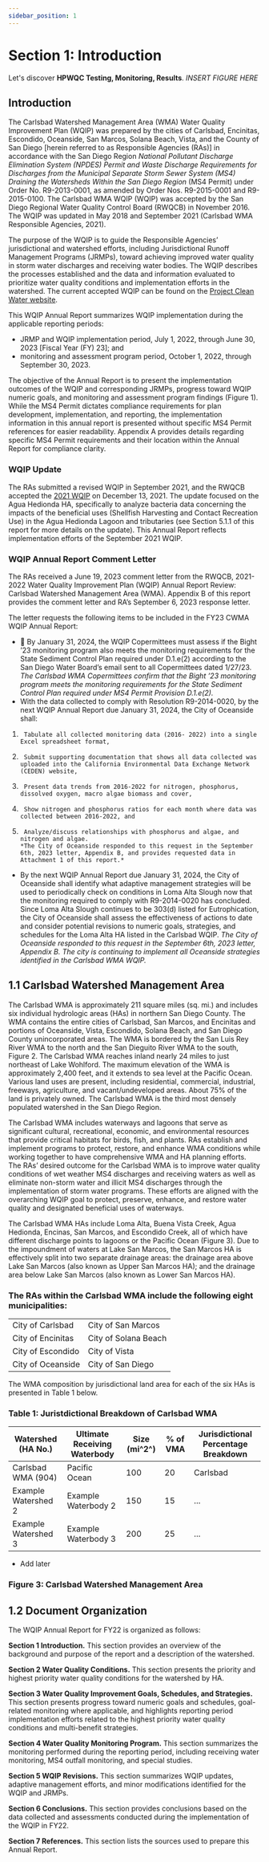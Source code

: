 ```yaml
---
sidebar_position: 1
---
```


# Section 1: Introduction

Let's discover **HPWQC Testing, Monitoring, Results**. *INSERT FIGURE HERE*

## Introduction

The Carlsbad Watershed Management Area (WMA) Water Quality Improvement Plan (WQIP) was prepared by the cities of Carlsbad, Encinitas, Escondido, Oceanside, San Marcos, Solana Beach, Vista, and the County of San Diego [herein referred to as Responsible Agencies (RAs)] in accordance with the San Diego Region *National Pollutant Discharge Elimination System (NPDES) Permit and Waste Discharge Requirements for Discharges from the Municipal Separate Storm Sewer System (MS4) Draining the Watersheds Within the San Diego Region* (MS4 Permit) under Order No. R9-2013-0001, as amended by Order Nos. R9-2015-0001 and R9-2015-0100. The Carlsbad WMA WQIP (WQIP) was accepted by the San Diego Regional Water Quality Control Board (RWQCB) in November 2016. The WQIP was updated in May 2018 and September 2021 (Carlsbad WMA Responsible Agencies, 2021).

The purpose of the WQIP is to guide the Responsible Agencies’ jurisdictional and watershed efforts, including Jurisdictional Runoff Management Programs (JRMPs), toward achieving improved water quality in storm water discharges and receiving water bodies. The WQIP describes the processes established and the data and information evaluated to prioritize water quality conditions and implementation efforts in the watershed. The current accepted WQIP can be found on the [Project Clean Water website](www.projectcleanwater.org).

This WQIP Annual Report summarizes WQIP implementation during the applicable reporting periods:

- JRMP and WQIP implementation period, July 1, 2022, through June 30, 2023 [Fiscal Year (FY) 23]; and
- monitoring and assessment program period, October 1, 2022, through September 30, 2023.

The objective of the Annual Report is to present the implementation outcomes of the WQIP and corresponding JRMPs, progress toward WQIP numeric goals, and monitoring and assessment program findings (Figure 1). While the MS4 Permit dictates compliance requirements for plan development, implementation, and reporting, the implementation information in this annual report is presented without specific MS4 Permit references for easier readability. Appendix A provides details regarding specific MS4 Permit requirements and their location within the Annual Report for compliance clarity.

### WQIP Update

The RAs submitted a revised WQIP in September 2021, and the RWQCB accepted the [2021 WQIP](https://projectcleanwater.org/download/carlsbad-wma-wqip-updated-2021/) on December 13, 2021. The update focused on the Agua Hedionda HA, specifically to analyze bacteria data concerning the impacts of the beneficial uses (Shellfish Harvesting and Contact Recreation Use) in the Agua Hedionda Lagoon and tributaries (see Section 5.1.1 of this report for more details on the update). This Annual Report reflects implementation efforts of the September 2021 WQIP.

### WQIP Annual Report Comment Letter

The RAs received a June 19, 2023 comment letter from the RWQCB, 2021-2022 Water Quality Improvement Plan (WQIP) Annual Report Review: Carlsbad Watershed Management Area (WMA). Appendix B of this report provides the comment letter and RA’s September 6, 2023 response letter. 

The letter requests the following items to be included in the FY23 CWMA WQIP Annual Report:
- 	By January 31, 2024, the WQIP Copermittees must assess if the Bight ’23 monitoring program also meets the monitoring requirements for the State Sediment Control Plan required under D.1.e(2) according to the San Diego Water Board’s email sent to all Copermittees dated 1/27/23.                                                                                   
*The Carlsbad WMA Copermittees confirm that the Bight ’23 monitoring program meets the monitoring requirements for the State Sediment Control Plan required under MS4 Permit Provision D.1.e(2).*
- With the data collected to comply with Resolution R9-2014-0020, by the next WQIP Annual Report due January 31, 2024, the City of Oceanside shall:

1.	    Tabulate all collected monitoring data (2016- 2022) into a single Excel spreadsheet format,
2.	    Submit supporting documentation that shows all data collected was uploaded into the California Environmental Data Exchange Network (CEDEN) website,
3.	    Present data trends from 2016-2022 for nitrogen, phosphorus, dissolved oxygen, macro algae biomass and cover,
4.	    Show nitrogen and phosphorus ratios for each month where data was collected between 2016-2022, and 
5.	    Analyze/discuss relationships with phosphorus and algae, and nitrogen and algae.                                                                                             *The City of Oceanside responded to this request in the September 6th, 2023 letter, Appendix B, and provides requested data in Attachment 1 of this report.*
- By the next WQIP Annual Report due January 31, 2024, the City of Oceanside shall identify what adaptive management strategies will be used to periodically check on conditions in Loma Alta Slough now that the monitoring required to comply with R9-2014-0020 has concluded. Since Loma Alta Slough continues to be 303(d) listed for Eutrophication, the City of Oceanside shall assess the effectiveness of actions to date and consider potential revisions to numeric goals, strategies, and schedules for the Loma Alta HA listed in the Carlsbad WQIP.                                                                                                                                                                              *The City of Oceanside responded to this request in the September 6th, 2023 letter, Appendix B. The city is continuing to implement all Oceanside strategies identified in the Carlsbad WMA WQIP.*



## 1.1 Carlsbad Watershed Management Area
The Carlsbad WMA is approximately 211 square miles (sq. mi.) and includes six individual hydrologic areas (HAs) in northern San Diego County. The WMA contains the entire cities of Carlsbad, San Marcos, and Encinitas and portions of Oceanside, Vista, Escondido, Solana Beach, and San Diego County unincorporated areas. The WMA is bordered by the San Luis Rey River WMA to the north and the San Dieguito River WMA to the south, Figure 2. The Carlsbad WMA reaches inland nearly 24 miles to just northeast of Lake Wohlford. The maximum elevation of the WMA is approximately 2,400 feet, and it extends to sea level at the Pacific Ocean. Various land uses are present, including residential, commercial, industrial, freeways, agriculture, and vacant/undeveloped areas. About 75% of the land is privately owned. The Carlsbad WMA is the third most densely populated watershed in the San Diego Region.

The Carlsbad WMA includes waterways and lagoons that serve as significant cultural, recreational, economic, and environmental resources that provide critical habitats for birds, fish, and plants. RAs establish and implement programs to protect, restore, and enhance WMA conditions while working together to have comprehensive WMA and HA planning efforts. The RAs’ desired outcome for the Carlsbad WMA is to improve water quality conditions of wet weather MS4 discharges and receiving waters as well as eliminate non-storm water and illicit MS4 discharges through the implementation of storm water programs. These efforts are aligned with the overarching WQIP goal to protect, preserve, enhance, and restore water quality and designated beneficial uses of waterways.

The Carlsbad WMA HAs include Loma Alta, Buena Vista Creek, Agua Hedionda, Encinas, San Marcos, and Escondido Creek, all of which have different discharge points to lagoons or the Pacific Ocean (Figure 3). Due to the impoundment of waters at Lake San Marcos, the San Marcos HA is effectively split into two separate drainage areas: the drainage area above Lake San Marcos (also known as Upper San Marcos HA); and the drainage area below Lake San Marcos (also known as Lower San Marcos HA).

### The RAs within the Carlsbad WMA include the following eight municipalities:

|  |  |
|----------|----------|
| City of Carlsbad  | City of San Marcos   |
| City of Encinitas | City of Solana Beach |
| City of Escondido | City of Vista        |
| City of Oceanside | City of San Diego    |

The WMA composition by jurisdictional land area for each of the six HAs is presented in Table 1 below.

### Table 1: Juristdictional Breakdown of Carlsbad WMA
| Watershed (HA No.)      | Ultimate Receiving Waterbody | Size (mi^2^) | % of VMA | Jurisdictional Percentage Breakdown                         |
|-------------------------|-----------------------------|----------------|----------|--------------------------------------------------------------------|
| Carlsbad WMA (904)     | Pacific Ocean   | 100            | 20  | Carlsbad | Encinitas | Escondido | Oceanside | San Marcos | Solana Beach | Vista | County of San Diego |
| Example Watershed 2     | Example Waterbody 2         | 150            | 15       | ...                                                            |
| Example Watershed 3     | Example Waterbody 3         | 200            | 25       | ...                                                            |


- Add later

### Figure 3: Carlsbad Watershed Management Area

## 1.2 Document Organization
The WQIP Annual Report for FY22 is organized as follows:

**Section 1 Introduction.** This section provides an overview of the background and purpose of the report and a description of the watershed.

**Section 2 Water Quality Conditions.** This section presents the priority and highest priority water quality conditions for the watershed by HA.

**Section 3 Water Quality Improvement Goals, Schedules, and Strategies.** This section presents progress toward numeric goals and schedules, goal-related monitoring where applicable, and highlights reporting period implementation efforts related to the highest priority water quality conditions and multi-benefit strategies.

**Section 4 Water Quality Monitoring Program.** This section summarizes the monitoring performed during the reporting period, including receiving water monitoring, MS4 outfall monitoring, and special studies.

**Section 5 WQIP Revisions.** This section summarizes WQIP updates, adaptive management efforts, and minor modifications identified for the WQIP and JRMPs.

**Section 6 Conclusions.** This section provides conclusions based on the data collected and assessments conducted during the implementation of the WQIP in FY22.

**Section 7 References.** This section lists the sources used to prepare this Annual Report.

